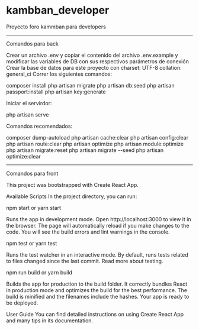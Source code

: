 # kambban_developer
Proyecto foro kammban para developers

--------------------------------------------------------

Comandos para back

Crear un archivo .env y copiar el contenido del archivo .env.example y modificar las variables de DB con sus respectivos parámetros de conexión
Crear la base de datos para este proyecto con charset: UTF-8 collation: general_ci
Correr los siguientes comandos:

composer install
php artisan migrate
php artisan db:seed
php artisan passport:install
php artisan key:generate

Iniciar el servirdor:

php artisan serve

Comandos recomendados:

composer dump-autoload
php artisan cache:clear
php artisan config:clear
php artisan route:clear
php artisan optimize
php artisan module:optimize
php artisan migrate:reset
php artisan migrate --seed
php artisan optimize:clear

-------------------------------------------------------------------------------------------

Comandos para front 

This project was bootstrapped with Create React App.

Available Scripts
In the project directory, you can run:

npm start or yarn start

Runs the app in development mode.
Open http://localhost:3000 to view it in the browser.
The page will automatically reload if you make changes to the code.
You will see the build errors and lint warnings in the console.




npm test or yarn test

Runs the test watcher in an interactive mode.
By default, runs tests related to files changed since the last commit.
Read more about testing.

npm run build or yarn build

Builds the app for production to the build folder.
It correctly bundles React in production mode and optimizes the build for the best performance.
The build is minified and the filenames include the hashes.
Your app is ready to be deployed.

User Guide
You can find detailed instructions on using Create React App and many tips in its documentation.